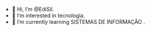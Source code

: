 - 👋 Hi, I’m @EdiSil.
- 👀 I’m interested in  tecnologia.
- 🌱 I’m currently learning  SISTEMAS DE INFORMAÇÃO .

<!---
EdiSil/EdiSil is a ✨ special ✨ repository because its `README.md` (this file) appears on your GitHub profile.
You can click the Preview link to take a look at your changes.
--->
